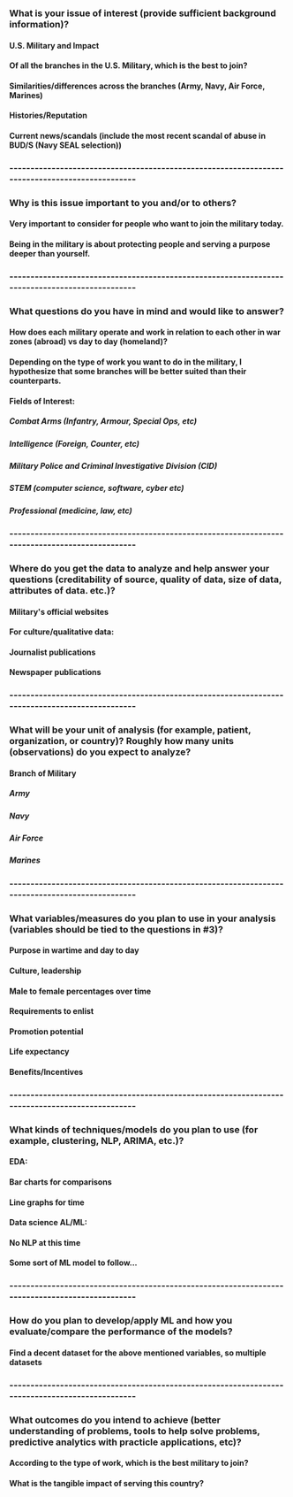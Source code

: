 ### What is your issue of interest (provide sufficient background information)?
#### U.S. Military and Impact 
#### Of all the branches in the U.S. Military, which is the best to join?
#### Similarities/differences across the branches (Army, Navy, Air Force, Marines)
#### Histories/Reputation
#### Current news/scandals (include the most recent scandal of abuse in BUD/S (Navy SEAL selection))
### -----------------------------------------------------------------------------------------------
### Why is this issue important to you and/or to others?
#### Very important to consider for people who want to join the military today. 
#### Being in the military is about protecting people and serving a purpose deeper than yourself.  
### -----------------------------------------------------------------------------------------------
### What questions do you have in mind and would like to answer?
#### How does each military operate and work in relation to each other in war zones (abroad) vs day to day (homeland)?
#### Depending on the type of work you want to do in the military, I hypothesize that some branches will be better suited than their counterparts. 
#### Fields of Interest:
##### Combat Arms (Infantry, Armour, Special Ops, etc)
##### Intelligence (Foreign, Counter, etc)
##### Military Police and Criminal Investigative Division (CID)
##### STEM (computer science, software, cyber etc)
##### Professional (medicine, law, etc)
### -----------------------------------------------------------------------------------------------
### Where do you get the data to analyze and help answer your questions (creditability of source, quality of data, size of data, attributes of data. etc.)?
#### Military's official websites
#### For culture/qualitative data:
#### Journalist publications
#### Newspaper publications 
### -----------------------------------------------------------------------------------------------
### What will be your unit of analysis (for example, patient, organization, or country)? Roughly how many units (observations) do you expect to analyze?
#### Branch of Military
##### Army
##### Navy
##### Air Force
##### Marines
### -----------------------------------------------------------------------------------------------
### What variables/measures do you plan to use in your analysis (variables should be tied to the questions in #3)?
#### Purpose in wartime and day to day
#### Culture, leadership
#### Male to female percentages over time
#### Requirements to enlist
#### Promotion potential 
#### Life expectancy
#### Benefits/Incentives
### -----------------------------------------------------------------------------------------------
### What kinds of techniques/models do you plan to use (for example, clustering, NLP, ARIMA, etc.)?
#### EDA:
#### Bar charts for comparisons 
#### Line graphs for time
#### Data science AL/ML:
#### No NLP at this time
#### Some sort of ML model to follow...
### -----------------------------------------------------------------------------------------------
### How do you plan to develop/apply ML and how you evaluate/compare the performance of the models?
#### Find a decent dataset for the above mentioned variables, so multiple datasets
### -----------------------------------------------------------------------------------------------
### What outcomes do you intend to achieve (better understanding of problems, tools to help solve problems, predictive analytics with practicle applications, etc)?
#### According to the type of work, which is the best military to join?
#### What is the tangible impact of serving this country? 

